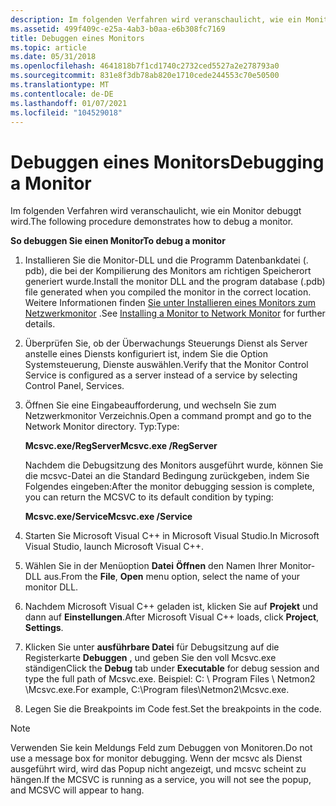 ```yaml
---
description: Im folgenden Verfahren wird veranschaulicht, wie ein Monitor debuggt wird.
ms.assetid: 499f409c-e25a-4ab3-b0aa-e6b308fc7169
title: Debuggen eines Monitors
ms.topic: article
ms.date: 05/31/2018
ms.openlocfilehash: 4641818b7f1cd1740c2732ced5527a2e278793a0
ms.sourcegitcommit: 831e8f3db78ab820e1710cede244553c70e50500
ms.translationtype: MT
ms.contentlocale: de-DE
ms.lasthandoff: 01/07/2021
ms.locfileid: "104529018"
---
```

# <a name="debugging-a-monitor"></a><span data-ttu-id="176f1-103">Debuggen eines Monitors</span><span class="sxs-lookup"><span data-stu-id="176f1-103">Debugging a Monitor</span></span>

<span data-ttu-id="176f1-104">Im folgenden Verfahren wird veranschaulicht, wie ein Monitor debuggt wird.</span><span class="sxs-lookup"><span data-stu-id="176f1-104">The following procedure demonstrates how to debug a monitor.</span></span>

<span data-ttu-id="176f1-105">**So debuggen Sie einen Monitor**</span><span class="sxs-lookup"><span data-stu-id="176f1-105">**To debug a monitor**</span></span>

1.  <span data-ttu-id="176f1-106">Installieren Sie die Monitor-DLL und die Programm Datenbankdatei (. pdb), die bei der Kompilierung des Monitors am richtigen Speicherort generiert wurde.</span><span class="sxs-lookup"><span data-stu-id="176f1-106">Install the monitor DLL and the program database (.pdb) file generated when you compiled the monitor in the correct location.</span></span> <span data-ttu-id="176f1-107">Weitere Informationen finden [Sie unter Installieren eines Monitors zum Netzwerkmonitor](installing-a-monitor-to-network-monitor.md) .</span><span class="sxs-lookup"><span data-stu-id="176f1-107">See [Installing a Monitor to Network Monitor](installing-a-monitor-to-network-monitor.md) for further details.</span></span>
2.  <span data-ttu-id="176f1-108">Überprüfen Sie, ob der Überwachungs Steuerungs Dienst als Server anstelle eines Diensts konfiguriert ist, indem Sie die Option Systemsteuerung, Dienste auswählen.</span><span class="sxs-lookup"><span data-stu-id="176f1-108">Verify that the Monitor Control Service is configured as a server instead of a service by selecting Control Panel, Services.</span></span>
3.  <span data-ttu-id="176f1-109">Öffnen Sie eine Eingabeaufforderung, und wechseln Sie zum Netzwerkmonitor Verzeichnis.</span><span class="sxs-lookup"><span data-stu-id="176f1-109">Open a command prompt and go to the Network Monitor directory.</span></span> <span data-ttu-id="176f1-110">Typ:</span><span class="sxs-lookup"><span data-stu-id="176f1-110">Type:</span></span>

    <span data-ttu-id="176f1-111">**Mcsvc.exe/RegServer**</span><span class="sxs-lookup"><span data-stu-id="176f1-111">**Mcsvc.exe /RegServer**</span></span>

    <span data-ttu-id="176f1-112">Nachdem die Debugsitzung des Monitors ausgeführt wurde, können Sie die mcsvc-Datei an die Standard Bedingung zurückgeben, indem Sie Folgendes eingeben:</span><span class="sxs-lookup"><span data-stu-id="176f1-112">After the monitor debugging session is complete, you can return the MCSVC to its default condition by typing:</span></span>

    <span data-ttu-id="176f1-113">**Mcsvc.exe/Service**</span><span class="sxs-lookup"><span data-stu-id="176f1-113">**Mcsvc.exe /Service**</span></span>

4.  <span data-ttu-id="176f1-114">Starten Sie Microsoft Visual C++ in Microsoft Visual Studio.</span><span class="sxs-lookup"><span data-stu-id="176f1-114">In Microsoft Visual Studio, launch Microsoft Visual C++.</span></span>
5.  <span data-ttu-id="176f1-115">Wählen Sie in der Menüoption **Datei** **Öffnen** den Namen Ihrer Monitor-DLL aus.</span><span class="sxs-lookup"><span data-stu-id="176f1-115">From the **File**, **Open** menu option, select the name of your monitor DLL.</span></span>
6.  <span data-ttu-id="176f1-116">Nachdem Microsoft Visual C++ geladen ist, klicken Sie auf **Projekt** und dann auf **Einstellungen**.</span><span class="sxs-lookup"><span data-stu-id="176f1-116">After Microsoft Visual C++ loads, click **Project**, **Settings**.</span></span>
7.  <span data-ttu-id="176f1-117">Klicken Sie unter **ausführbare Datei** für Debugsitzung auf die Registerkarte **Debuggen** , und geben Sie den voll Mcsvc.exe ständigen</span><span class="sxs-lookup"><span data-stu-id="176f1-117">Click the **Debug** tab under **Executable** for debug session and type the full path of Mcsvc.exe.</span></span> <span data-ttu-id="176f1-118">Beispiel: C: \\ Program Files \\ Netmon2 \\Mcsvc.exe.</span><span class="sxs-lookup"><span data-stu-id="176f1-118">For example, C:\\Program files\\Netmon2\\Mcsvc.exe.</span></span>
8.  <span data-ttu-id="176f1-119">Legen Sie die Breakpoints im Code fest.</span><span class="sxs-lookup"><span data-stu-id="176f1-119">Set the breakpoints in the code.</span></span>

> [!Note]  
> <span data-ttu-id="176f1-120">Verwenden Sie kein Meldungs Feld zum Debuggen von Monitoren.</span><span class="sxs-lookup"><span data-stu-id="176f1-120">Do not use a message box for monitor debugging.</span></span> <span data-ttu-id="176f1-121">Wenn der mcsvc als Dienst ausgeführt wird, wird das Popup nicht angezeigt, und mcsvc scheint zu hängen.</span><span class="sxs-lookup"><span data-stu-id="176f1-121">If the MCSVC is running as a service, you will not see the popup, and MCSVC will appear to hang.</span></span>

 

 

 



